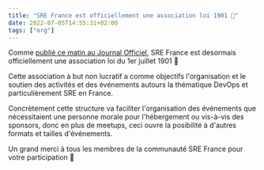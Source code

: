 ```yaml
---
title: "SRE France est officiellement une association loi 1901 🎉"
date: 2022-07-05T14:55:31+02:00
tags: ["org"]
---
```


Comme [publié ce matin au Journal Officiel](https://www.journal-officiel.gouv.fr/pages/associations-detail-annonce/?q.id=id:202200271440),
SRE France est desormais officiellement une association loi du 1er juillet 1901 🎉

Cette association à but non lucratif a comme objectifs l'organisation et le
soutien des activités et des événements autours la thématique DevOps et
particulièrement SRE en France.

Concrètement cette structure va faciliter l'organisation des événements que
nécessitaient une personne morale pour l'hébergement ou vis-à-vis des sponsors,
donc en plus de meetups, ceci ouvre la posibilité à d'autres formats et tailles
d'événements.

<!--more-->

Un grand merci à tous les membres de la communauté SRE France pour votre participation 🙏

